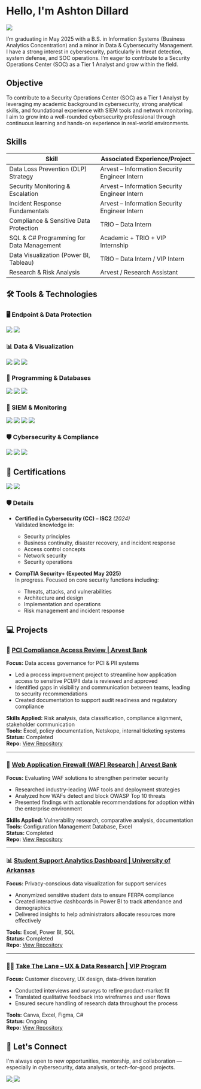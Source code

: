 # Hello, I'm Ashton Dillard  
<a href="https://www.linkedin.com/in/ashton-dillard-705170221/">
  <img src="https://img.shields.io/badge/-LinkedIn-0072b1?&style=for-the-badge&logo=linkedin&logoColor=white" />
</a>


I’m graduating in May 2025 with a B.S. in Information Systems (Business Analytics Concentration) and a minor in Data & Cybersecurity Management. I have a strong interest in cybersecurity, particularly in threat detection, system defense, and SOC operations. I’m eager to contribute to a Security Operations Center (SOC) as a Tier 1 Analyst and grow within the field.

## Objective
To contribute to a Security Operations Center (SOC) as a Tier 1 Analyst by leveraging my academic background in cybersecurity, strong analytical skills, and foundational experience with SIEM tools and network monitoring. I aim to grow into a well-rounded cybersecurity professional through continuous learning and hands-on experience in real-world environments.

## Skills

| Skill                                         | Associated Experience/Project         |
|----------------------------------------------|---------------------------------------|
| Data Loss Prevention (DLP) Strategy           | Arvest – Information Security Engineer Intern |
| Security Monitoring & Escalation              | Arvest – Information Security Engineer Intern |
| Incident Response Fundamentals                | Arvest – Information Security Engineer Intern |
| Compliance & Sensitive Data Protection        | TRIO – Data Intern |
| SQL & C# Programming for Data Management      | Academic + TRIO + VIP Internship |
| Data Visualization (Power BI, Tableau)        | TRIO – Data Intern / VIP Intern |
| Research & Risk Analysis                      | Arvest / Research Assistant |

## 🛠 Tools & Technologies

### 🖥️ Endpoint & Data Protection
<div>
    <img src="https://img.shields.io/badge/Microsoft_Defender-5E5E5E?style=for-the-badge&logo=Microsoft&logoColor=white" />
    <img src="https://img.shields.io/badge/Data_Loss_Prevention_(DLP)-FF6F00?style=for-the-badge&logo=lock&logoColor=white" />
</div>

### 📊 Data & Visualization
<div>
    <img src="https://img.shields.io/badge/Power_BI-F2C811?style=for-the-badge&logo=Power%20BI&logoColor=black" />
    <img src="https://img.shields.io/badge/Tableau-E97627?style=for-the-badge&logo=Tableau&logoColor=white" />
    <img src="https://img.shields.io/badge/Excel-217346?style=for-the-badge&logo=Microsoft%20Excel&logoColor=white" />
</div>

### 🧮 Programming & Databases
<div>
    <img src="https://img.shields.io/badge/SQL-336791?style=for-the-badge&logo=MySQL&logoColor=white" />
    <img src="https://img.shields.io/badge/C%23-239120?style=for-the-badge&logo=c-sharp&logoColor=white" />
    <img src="https://img.shields.io/badge/Python-3776AB?style=for-the-badge&logo=python&logoColor=white" />
</div>

### 🔐 SIEM & Monitoring
<div>
    <img src="https://img.shields.io/badge/Microsoft_Sentinel-0078D4?style=for-the-badge&logo=Microsoft&logoColor=white" />
    <img src="https://img.shields.io/badge/Splunk-000000?style=for-the-badge&logo=Splunk&logoColor=white" />
    <img src="https://img.shields.io/badge/Nessus-1A73E8?style=for-the-badge&logo=tenable&logoColor=white" />
    <img src="https://img.shields.io/badge/Wireshark-1679A7?style=for-the-badge&logo=Wireshark&logoColor=white" />
</div>

### 🛡️ Cybersecurity & Compliance
<div>
    <img src="https://img.shields.io/badge/Security_Monitoring-000000?style=for-the-badge&logo=gnupg&logoColor=white" />
    <img src="https://img.shields.io/badge/Compliance_&_PII_Protection-800000?style=for-the-badge&logo=databricks&logoColor=white" />
    <img src="https://img.shields.io/badge/Incident_Response-B22222?style=for-the-badge&logo=firefox&logoColor=white" />
</div>



## 📜 Certifications

<div>
    <img src="https://img.shields.io/badge/Certified_in_Cybersecurity_(CC)-00A3E0?style=for-the-badge&logo=ISC2&logoColor=white" />
    <img src="https://img.shields.io/badge/CompTIA_Security%2B_(in_progress)-F80000?style=for-the-badge&logo=CompTIA&logoColor=white" />
</div>

### 🛡️ Details

- **Certified in Cybersecurity (CC) – ISC2** *(2024)*  
  Validated knowledge in:
  - Security principles
  - Business continuity, disaster recovery, and incident response
  - Access control concepts
  - Network security
  - Security operations

- **CompTIA Security+ (Expected May 2025)**  
  In progress. Focused on core security functions including:
  - Threats, attacks, and vulnerabilities
  - Architecture and design
  - Implementation and operations
  - Risk management and incident response

## 💻 Projects

### 🔐 [PCI Compliance Access Review | Arvest Bank](https://github.com/Ashton-Dill12/pci-compliance-project)  
**Focus:** Data access governance for PCI & PII systems  
- Led a process improvement project to streamline how application access to sensitive PCI/PII data is reviewed and approved  
- Identified gaps in visibility and communication between teams, leading to security recommendations  
- Created documentation to support audit readiness and regulatory compliance  

**Skills Applied:** Risk analysis, data classification, compliance alignment, stakeholder communication  
**Tools:** Excel, policy documentation, Netskope, internal ticketing systems  
**Status:** Completed  
**Repo:** [View Repository](https://github.com/Ashton-Dill12/pci-compliance-project)

---

### 🧰 [Web Application Firewall (WAF) Research | Arvest Bank](https://github.com/Ashton-Dill12/waf-research-project)  
**Focus:** Evaluating WAF solutions to strengthen perimeter security  
- Researched industry-leading WAF tools and deployment strategies  
- Analyzed how WAFs detect and block OWASP Top 10 threats  
- Presented findings with actionable recommendations for adoption within the enterprise environment  

**Skills Applied:** Vulnerability research, comparative analysis, documentation  
**Tools:** Configuration Management Database, Excel  
**Status:** Completed  
**Repo:** [View Repository](https://github.com/Ashton-Dill12/waf-research-project)

---

### 📊 [Student Support Analytics Dashboard | University of Arkansas](https://github.com/Ashton-Dill12/student-analytics-dashboard)  
**Focus:** Privacy-conscious data visualization for support services  
- Anonymized sensitive student data to ensure FERPA compliance  
- Created interactive dashboards in Power BI to track attendance and demographics  
- Delivered insights to help administrators allocate resources more effectively  

**Tools:** Excel, Power BI, SQL  
**Status:** Completed  
**Repo:** [View Repository](https://github.com/Ashton-Dill12/student-analytics-dashboard)

---

### 🚴‍♀️ [Take The Lane – UX & Data Research | VIP Program](https://github.com/Ashton-Dill12/take-the-lane-vip)  
**Focus:** Customer discovery, UX design, data-driven iteration  
- Conducted interviews and surveys to refine product-market fit  
- Translated qualitative feedback into wireframes and user flows  
- Ensured secure handling of research data throughout the process  

**Tools:** Canva, Excel, Figma, C#  
**Status:** Ongoing  
**Repo:** [View Repository](https://github.com/Ashton-Dill12/take-the-lane-vip)

## 🤝 Let's Connect

I'm always open to new opportunities, mentorship, and collaboration — especially in cybersecurity, data analysis, or tech-for-good projects.

<div>
  <a href="https://www.linkedin.com/in/ashton-dillard-705170221/">
    <img src="https://img.shields.io/badge/LinkedIn-Connect-blue?style=for-the-badge&logo=linkedin&logoColor=white" />
  </a>
  <a href="mailto:ashton.dillard2025@gmail.com">
    <img src="https://img.shields.io/badge/Email-ashton.dillard2025@gmail.com-D14836?style=for-the-badge&logo=gmail&logoColor=white" />
  </a>
</div>
